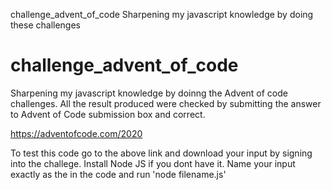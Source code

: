 challenge_advent_of_code
Sharpening my javascript knowledge by doing these challenges

# challenge_advent_of_code
Sharpening my javascript knowledge by doinng the Advent of code challenges.
All the result produced were checked by submitting the answer to Advent of Code submission box and correct.

https://adventofcode.com/2020

To test this code go to the above link and download your input by signing into the challege.
Install Node JS if you dont have it.
Name your input exactly as the in the code and run 'node filename.js'
